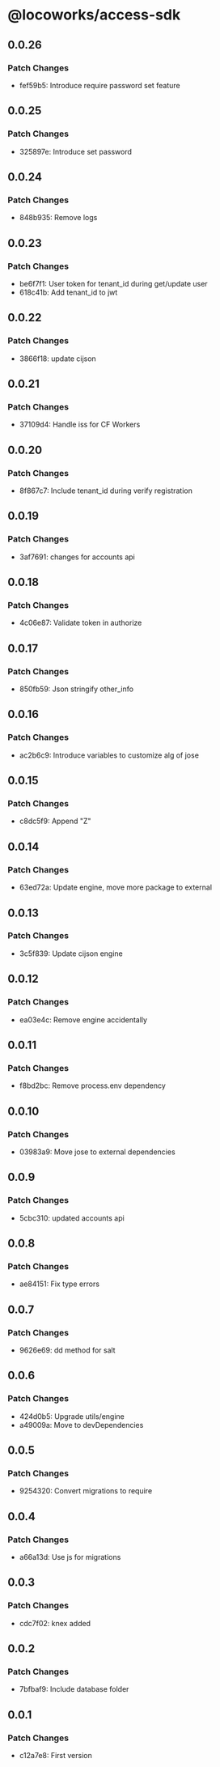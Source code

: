 # @locoworks/access-sdk

## 0.0.26

### Patch Changes

- fef59b5: Introduce require password set feature

## 0.0.25

### Patch Changes

- 325897e: Introduce set password

## 0.0.24

### Patch Changes

- 848b935: Remove logs

## 0.0.23

### Patch Changes

- be6f7f1: User token for tenant_id during get/update user
- 618c41b: Add tenant_id to jwt

## 0.0.22

### Patch Changes

- 3866f18: update cijson

## 0.0.21

### Patch Changes

- 37109d4: Handle iss for CF Workers

## 0.0.20

### Patch Changes

- 8f867c7: Include tenant_id during verify registration

## 0.0.19

### Patch Changes

- 3af7691: changes for accounts api

## 0.0.18

### Patch Changes

- 4c06e87: Validate token in authorize

## 0.0.17

### Patch Changes

- 850fb59: Json stringify other_info

## 0.0.16

### Patch Changes

- ac2b6c9: Introduce variables to customize alg of jose

## 0.0.15

### Patch Changes

- c8dc5f9: Append "Z"

## 0.0.14

### Patch Changes

- 63ed72a: Update engine, move more package to external

## 0.0.13

### Patch Changes

- 3c5f839: Update cijson engine

## 0.0.12

### Patch Changes

- ea03e4c: Remove engine accidentally

## 0.0.11

### Patch Changes

- f8bd2bc: Remove process.env dependency

## 0.0.10

### Patch Changes

- 03983a9: Move jose to external dependencies

## 0.0.9

### Patch Changes

- 5cbc310: updated accounts api

## 0.0.8

### Patch Changes

- ae84151: Fix type errors

## 0.0.7

### Patch Changes

- 9626e69: dd method for salt

## 0.0.6

### Patch Changes

- 424d0b5: Upgrade utils/engine
- a49009a: Move to devDependencies

## 0.0.5

### Patch Changes

- 9254320: Convert migrations to require

## 0.0.4

### Patch Changes

- a66a13d: Use js for migrations

## 0.0.3

### Patch Changes

- cdc7f02: knex added

## 0.0.2

### Patch Changes

- 7bfbaf9: Include database folder

## 0.0.1

### Patch Changes

- c12a7e8: First version
